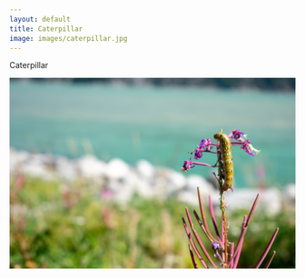 ```yaml
---
layout: default
title: Caterpillar
image: images/caterpillar.jpg
---
```

Caterpillar

![caterpillar photo 1](/images/caterpillar.jpg)

